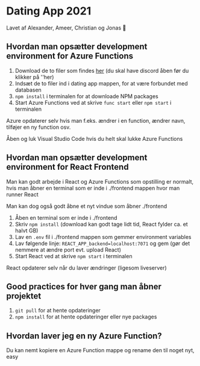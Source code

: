 # Dating App 2021
Lavet af Alexander, Ameer, Christian og Jonas 🍻

## Hvordan man opsætter development environment for Azure Functions
1. Download de to filer som findes [her](https://discord.com/channels/807236335445213224/829644283543289936/830529678967046154) (du skal have discord åben før du klikker på ''her)
2. Indsæt de to filer ind i dating app mappen, for at være forbundet med databasen
3. `npm install` i terminalen for at downloade NPM packages
4. Start Azure Functions ved at skrive `func start` eller `npm start` i terminalen

Azure opdaterer selv hvis man f.eks. ændrer i en function, ændrer navn, tilføjer en ny function osv.

Åben og luk Visual Studio Code hvis du helt skal lukke Azure Functions
## Hvordan man opsætter development environment for React Frontend
Man kan godt arbejde i React og Azure Functions som opstilling er normalt, hvis man åbner en terminal som er inde i ./frontend mappen hvor man runner React

Man kan dog også godt åbne et nyt vindue som åbner ./frontend
1. Åben en terminal som er inde i ./frontend
2. Skriv `npm install` (download kan godt tage lidt tid, React fylder ca. et halvt GB)
3. Lav en `.env` fil i ./frontend mappen som gemmer environment variables
4. Lav følgende linje: `REACT_APP_backend=localhost:7071` og gem (gør det nemmere at ændre port evt. upload React)
5. Start React ved at skrive `npm start` i terminalen

React opdaterer selv når du laver ændringer (ligesom liveserver)

## Good practices for hver gang man åbner projektet
1. `git pull` for at hente opdateringer
2. `npm install` for at hente opdateringer eller nye packages

## Hvordan laver jeg en ny Azure Function?
Du kan nemt kopiere en Azure Function mappe og rename den til noget nyt, easy
